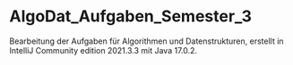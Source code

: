 # AlgoDat_Aufgaben_Semester_3

Bearbeitung der Aufgaben für Algorithmen und Datenstrukturen, erstellt in IntelliJ Community edition 2021.3.3 mit Java 17.0.2.
